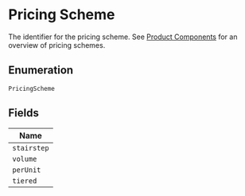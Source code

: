 
# Pricing Scheme

The identifier for the pricing scheme. See [Product Components](https://help.chargify.com/products/product-components.html) for an overview of pricing schemes.

## Enumeration

`PricingScheme`

## Fields

| Name |
|  --- |
| `stairstep` |
| `volume` |
| `perUnit` |
| `tiered` |

